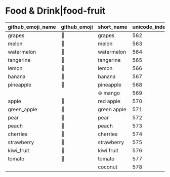 # Food & Drink|food-fruit

|github_emoji_name|github_emoji|short_name|unicode_index|
|---|---|---|---|
|grapes|:grapes:|grapes|562|
|melon|:melon:|melon|563|
|watermelon|:watermelon:|watermelon|564|
|tangerine|:tangerine:|tangerine|565|
|lemon|:lemon:|lemon|566|
|banana|:banana:|banana|567|
|pineapple|:pineapple:|pineapple|568|
|||⊛ mango|569|
|apple|:apple:|red apple|570|
|green_apple|:green_apple:|green apple|571|
|pear|:pear:|pear|572|
|peach|:peach:|peach|573|
|cherries|:cherries:|cherries|574|
|strawberry|:strawberry:|strawberry|575|
|kiwi_fruit|:kiwi_fruit:|kiwi fruit|576|
|tomato|:tomato:|tomato|577|
|||coconut|578|

